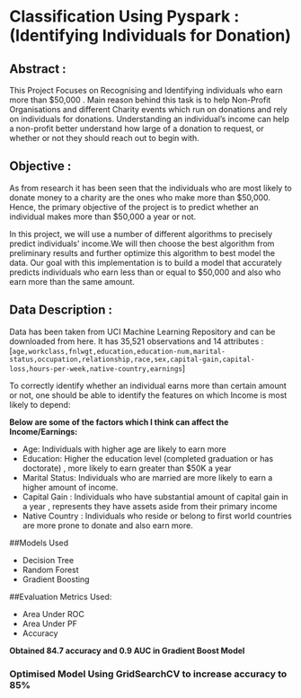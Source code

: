 
# Classification Using Pyspark : (Identifying Individuals for Donation)
 
 
## Abstract : 
This Project Focuses on Recognising and Identifying individuals who earn more than $50,000 . Main reason behind this  task is to help Non-Profit Organisations and different Charity events which run on donations and  rely on individuals for donations. Understanding an individual’s income can help a non-profit better understand how large of a donation to request, or whether or not they should reach out to begin with. 
 
## Objective : 
As from research it has been seen that the individuals who are most likely to donate money to a charity are the ones who make more than $50,000. Hence, the primary objective of the project is to predict whether an individual makes more than $50,000 a year or not.
 
In this project, we will use a number of different algorithms to precisely predict individuals’ income.We will then choose the best algorithm from preliminary results and further optimize this algorithm to best model the data.
Our goal with this implementation is to build a model that accurately predicts individuals who earn less than or equal to $50,000 and also who earn more than the same amount.


 
## Data Description :
Data has been taken from UCI Machine Learning Repository and can be downloaded from here.
It has 35,521 observations and 14 attributes : 
[`age,workclass,fnlwgt,education,education-num,marital-status,occupation,relationship,race,sex,capital-gain,capital-loss,hours-per-week,native-country,earnings`]

To correctly identify whether an individual earns more than certain amount or not, one should be able to identify the features on which Income is most likely to depend:

**Below are some of the factors which I think can affect the Income/Earnings:**
* Age: Individuals with higher  age are likely to earn more
* Education: Higher the education level (completed graduation or has doctorate) , more likely to earn greater than $50K a year
* Marital Status: Individuals who are married are more likely to earn a higher amount of income.
* Capital Gain : Individuals who have substantial amount of capital gain in a year , represents they have assets aside from their primary income
* Native Country : Individuals who reside or belong to first world countries are more prone to donate and also earn more.

##Models Used
* Decision Tree
* Random Forest 
* Gradient Boosting 

##Evaluation Metrics Used:
* Area Under ROC 
* Area Under PF
* Accuracy 

**Obtained 84.7 accuracy and 0.9 AUC in Gradient Boost Model**

### Optimised Model Using GridSearchCV to increase accuracy to 85%
